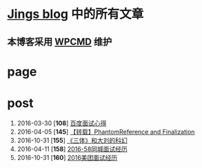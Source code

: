 [Jings blog](http://www.skydrift.cn/wordpress) 中的所有文章
==========
本博客采用 [WPCMD](http://zengrong.net/wpcmd) 维护
----------

# page



# post

1. 2016-03-30 \[**108**\] [百度面试心得](http://www.skydrift.cn/wordpress/post/108.htm)
1. 2016-04-05 \[**145**\] [【转载】PhantomReference and Finalization](http://www.skydrift.cn/wordpress/post/145.htm)
1. 2016-10-31 \[**155**\] [《三体》和大刘的科幻](http://www.skydrift.cn/wordpress/post/155.htm)
1. 2016-04-11 \[**158**\] [2016-58同城面试经历](http://www.skydrift.cn/wordpress/post/158.htm)
1. 2016-10-31 \[**160**\] [2016美团面试经历](http://www.skydrift.cn/wordpress/post/160.htm)
